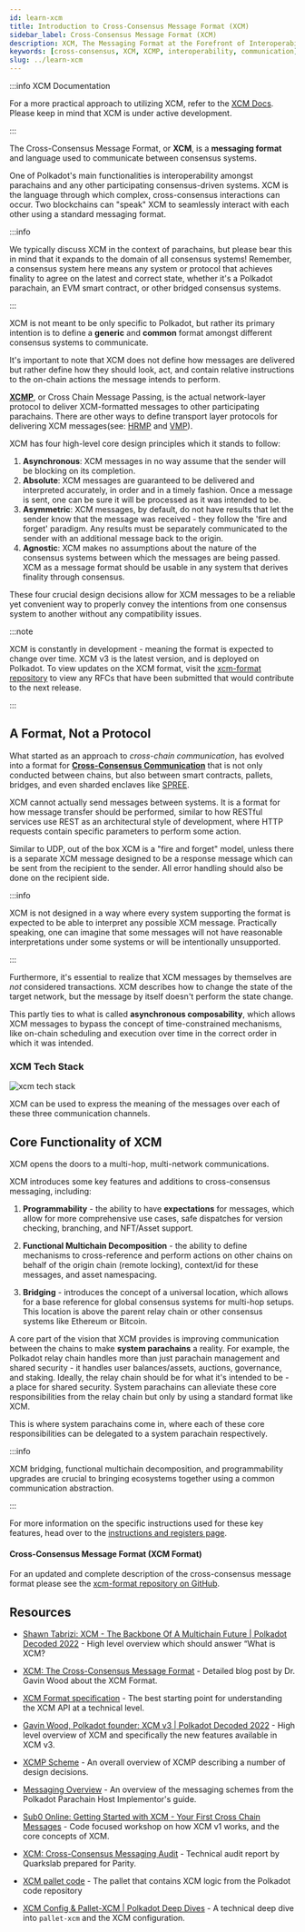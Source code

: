 ```yaml
---
id: learn-xcm
title: Introduction to Cross-Consensus Message Format (XCM)
sidebar_label: Cross-Consensus Message Format (XCM)
description: XCM, The Messaging Format at the Forefront of Interoperability.
keywords: [cross-consensus, XCM, XCMP, interoperability, communication]
slug: ../learn-xcm
---
```


:::info XCM Documentation

For a more practical approach to utilizing XCM, refer to the [XCM Docs](./learn/xcm). Please keep in
mind that XCM is under active development.

:::

The Cross-Consensus Message Format, or **XCM**, is a **messaging format** and language used to
communicate between consensus systems.

One of Polkadot's main functionalities is interoperability amongst parachains and any other
participating consensus-driven systems. XCM is the language through which complex, cross-consensus
interactions can occur. Two blockchains can "speak" XCM to seamlessly interact with each other using
a standard messaging format.

:::info

We typically discuss XCM in the context of parachains, but please bear this in mind that it expands
to the domain of all consensus systems! Remember, a consensus system here means any system or
protocol that achieves finality to agree on the latest and correct state, whether it's a Polkadot
parachain, an EVM smart contract, or other bridged consensus systems.

:::

XCM is not meant to be only specific to Polkadot, but rather its primary intention is to define a
**generic** and **common** format amongst different consensus systems to communicate.

It's important to note that XCM does not define how messages are delivered but rather define how
they should look, act, and contain relative instructions to the on-chain actions the message intends
to perform.

[**XCMP**](./learn-xcm-transport.md#xcmp-design), or Cross Chain Message Passing, is the actual
network-layer protocol to deliver XCM-formatted messages to other participating parachains. There
are other ways to define transport layer protocols for delivering XCM messages(see:
[HRMP](./learn-xcm-transport.md#hrmp-xcmp-lite) and
[VMP](./learn-xcm-transport.md#vmp-vertical-message-passing)).

XCM has four high-level core design principles which it stands to follow:

1. **Asynchronous**: XCM messages in no way assume that the sender will be blocking on its
   completion.
2. **Absolute**: XCM messages are guaranteed to be delivered and interpreted accurately, in order
   and in a timely fashion. Once a message is sent, one can be sure it will be processed as it was
   intended to be.
3. **Asymmetric**: XCM messages, by default, do not have results that let the sender know that the
   message was received - they follow the 'fire and forget' paradigm. Any results must be separately
   communicated to the sender with an additional message back to the origin.
4. **Agnostic**: XCM makes no assumptions about the nature of the consensus systems between which
   the messages are being passed. XCM as a message format should be usable in any system that
   derives finality through consensus.

These four crucial design decisions allow for XCM messages to be a reliable yet convenient way to
properly convey the intentions from one consensus system to another without any compatibility
issues.

:::note

XCM is constantly in development - meaning the format is expected to change over time. XCM v3 is the
latest version, and is deployed on Polkadot. To view updates on the XCM format, visit the
[xcm-format repository](https://github.com/paritytech/xcm-format) to view any RFCs that have been
submitted that would contribute to the next release.

:::

## A Format, Not a Protocol

What started as an approach to _cross-chain communication_, has evolved into a format for
[**Cross-Consensus Communication**](https://polkadot.network/cross-chain-communication) that is not
only conducted between chains, but also between smart contracts, pallets, bridges, and even sharded
enclaves like [SPREE](learn-spree.md).

XCM cannot actually send messages between systems. It is a format for how message transfer should be
performed, similar to how RESTful services use REST as an architectural style of development, where
HTTP requests contain specific parameters to perform some action.

Similar to UDP, out of the box XCM is a "fire and forget" model, unless there is a separate XCM
message designed to be a response message which can be sent from the recipient to the sender. All
error handling should also be done on the recipient side.

:::info

XCM is not designed in a way where every system supporting the format is expected to be able to
interpret any possible XCM message. Practically speaking, one can imagine that some messages will
not have reasonable interpretations under some systems or will be intentionally unsupported.

:::

Furthermore, it's essential to realize that XCM messages by themselves are _not_ considered
transactions. XCM describes how to change the state of the target network, but the message by itself
doesn't perform the state change.

This partly ties to what is called **asynchronous composability**, which allows XCM messages to
bypass the concept of time-constrained mechanisms, like on-chain scheduling and execution over time
in the correct order in which it was intended.

### XCM Tech Stack

![xcm tech stack](../assets/cross-consensus-tech-stack.png)

XCM can be used to express the meaning of the messages over each of these three communication
channels.

## Core Functionality of XCM

XCM opens the doors to a multi-hop, multi-network communications.

XCM introduces some key features and additions to cross-consensus messaging, including:

1. **Programmability** - the ability to have **expectations** for messages, which allow for more
   comprehensive use cases, safe dispatches for version checking, branching, and NFT/Asset support.

2. **Functional Multichain Decomposition** - the ability to define mechanisms to cross-reference and
   perform actions on other chains on behalf of the origin chain (remote locking), context/id for
   these messages, and asset namespacing.

3. **Bridging** - introduces the concept of a universal location, which allows for a base reference
   for global consensus systems for multi-hop setups. This location is above the parent relay chain
   or other consensus systems like Ethereum or Bitcoin.

A core part of the vision that XCM provides is improving communication between the chains to make
**system parachains** a reality. For example, the Polkadot relay chain handles more than just
parachain management and shared security - it handles user balances/assets, auctions, governance,
and staking. Ideally, the relay chain should be for what it's intended to be - a place for shared
security. System parachains can alleviate these core responsibilities from the relay chain but only
by using a standard format like XCM.

This is where system parachains come in, where each of these core responsibilities can be delegated
to a system parachain respectively.

:::info

XCM bridging, functional multichain decomposition, and programmability upgrades are crucial to
bringing ecosystems together using a common communication abstraction.

:::

For more information on the specific instructions used for these key features, head over to the
[instructions and registers page](./learn-xcm-instructions.md).

#### Cross-Consensus Message Format (XCM Format)

For an updated and complete description of the cross-consensus message format please see the
[xcm-format repository on GitHub](https://github.com/paritytech/xcm-format).

## Resources

- [Shawn Tabrizi: XCM - The Backbone Of A Multichain Future | Polkadot Decoded 2022](https://www.youtube.com/watch?v=cS8GvPGMLS0) -
  High level overview which should answer “What is XCM?

- [XCM: The Cross-Consensus Message Format](https://medium.com/polkadot-network/xcm-the-cross-consensus-message-format-3b77b1373392) -
  Detailed blog post by Dr. Gavin Wood about the XCM Format.

- [XCM Format specification](https://github.com/paritytech/xcm-format) - The best starting point for
  understanding the XCM API at a technical level.

- [Gavin Wood, Polkadot founder: XCM v3 | Polkadot Decoded 2022](https://www.youtube.com/watch?v=K2c6xrCoQOU&t=1196s) -
  High level overview of XCM and specifically the new features available in XCM v3.

- [XCMP Scheme](https://medium.com/web3foundation/polkadots-messaging-scheme-b1ec560908b7) - An
  overall overview of XCMP describing a number of design decisions.

- [Messaging Overview](https://paritytech.github.io/polkadot/book/types/messages.html) - An overview
  of the messaging schemes from the Polkadot Parachain Host Implementor's guide.

- [Sub0 Online: Getting Started with XCM - Your First Cross Chain Messages](https://www.youtube.com/watch?v=5cgq5jOZx9g) -
  Code focused workshop on how XCM v1 works, and the core concepts of XCM.

- [XCM: Cross-Consensus Messaging Audit](https://blog.quarkslab.com/resources/2022-02-27-xcmv2-audit/21-12-908-REP.pdf) -
  Technical audit report by Quarkslab prepared for Parity.

- [XCM pallet code](https://github.com/paritytech/polkadot-sdk/blob/master/polkadot/xcm/pallet-xcm/src/lib.rs) -
  The pallet that contains XCM logic from the Polkadot code repository

- [XCM Config & Pallet-XCM | Polkadot Deep Dives](https://www.youtube.com/watch?v=bFMvWmU1pYI) - A
  technical deep dive into `pallet-xcm` and the XCM configuration.
